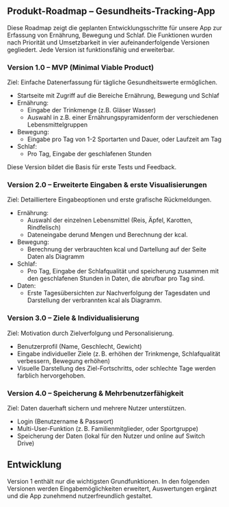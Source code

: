 ## Produkt-Roadmap – Gesundheits-Tracking-App ##

Diese Roadmap zeigt die geplanten Entwicklungsschritte für unsere App zur Erfassung von Ernährung, Bewegung und Schlaf. Die Funktionen wurden nach Priorität und Umsetzbarkeit in vier aufeinanderfolgende Versionen gegliedert. Jede Version ist funktionsfähig und erweiterbar.

### Version 1.0 – MVP (Minimal Viable Product) ###

Ziel: Einfache Datenerfassung für tägliche Gesundheitswerte ermöglichen.

- Startseite mit Zugriff auf die Bereiche Ernährung, Bewegung und Schlaf
- Ernährung:
  - Eingabe der Trinkmenge (z.B. Gläser Wasser)
  - Auswahl in z.B. einer Ernährungspyramidenform der verschiedenen Lebensmittelgruppen
- Bewegung:
  - Eingabe pro Tag von 1-2 Sportarten und Dauer, oder Laufzeit am Tag
- Schlaf:
  - Pro Tag, Eingabe der geschlafenen Stunden

Diese Version bildet die Basis für erste Tests und Feedback.

### Version 2.0 – Erweiterte Eingaben & erste Visualisierungen ###

Ziel: Detailliertere Eingabeoptionen und erste grafische Rückmeldungen.

- Ernährung:
  - Auswahl der einzelnen Lebensmittel (Reis, Äpfel, Karotten, Rindfelisch)
  - Dateneingabe derund Mengen und Berechnung der kcal.
- Bewegung:
  - Berechnung der verbrauchten kcal und Dartellung auf der Seite Daten als Diagramm
- Schlaf:
  - Pro Tag, Eingabe der Schlafqualität und speicherung zusammen mit den geschlafenen Stunden in Daten, die abrufbar pro Tag sind.
- Daten:
  - Erste Tagesübersichten zur Nachverfolgung der Tagesdaten und Darstellung der verbrannten kcal als Diagramm.

### Version 3.0 – Ziele & Individualisierung ###

Ziel: Motivation durch Zielverfolgung und Personalisierung.

- Benutzerprofil (Name, Geschlecht, Gewicht)
- Eingabe individueller Ziele (z. B. erhöhen der Trinkmenge, Schlafqualität verbessern, Bewegung erhöhen)
- Visuelle Darstellung des Ziel-Fortschritts, oder schlechte Tage werden farblich hervorgehoben.

### Version 4.0 – Speicherung & Mehrbenutzerfähigkeit ###

Ziel: Daten dauerhaft sichern und mehrere Nutzer unterstützen.

- Login (Benutzername & Passwort)
- Multi-User-Funktion (z. B. Familienmitglieder, oder Sportgruppe)
- Speicherung der Daten (lokal für den Nutzer und online auf Switch Drive)

## Entwicklung ##

Version 1 enthält nur die wichtigsten Grundfunktionen. In den folgenden Versionen werden Eingabemöglichkeiten erweitert, Auswertungen ergänzt und die App zunehmend nutzerfreundlich gestaltet.
